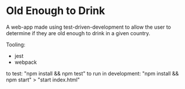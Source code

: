 # Old Enough to Drink 

A web-app made using test-driven-development to allow the user to determine if they are old enough to drink in a given country. 

Tooling: 
* jest
* webpack
 
to test: "npm install && npm test"
to run in development: "npm install && npm start" > "start index.html" 
